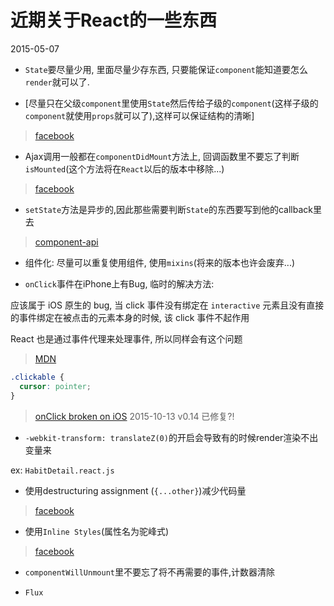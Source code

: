 # 近期关于React的一些东西

2015-05-07

* `State`要尽量少用, 里面尽量少存东西, 只要能保证`component`能知道要怎么`render`就可以了.

* [尽量只在父级`component`里使用`State`然后传给子级的`component`(这样子级的`component`就使用`props`就可以了),这样可以保证结构的清晰]

> [facebook](http://facebook.github.io/react/tips/props-in-getInitialState-as-anti-pattern.html)

* Ajax调用一般都在`componentDidMount`方法上, 回调函数里不要忘了判断`isMounted`(这个方法将在`React`以后的版本中移除...)

> [facebook](http://facebook.github.io/react/tips/initial-ajax.html)

* `setState`方法是异步的,因此那些需要判断`State`的东西要写到他的callback里去

> [component-api](https://facebook.github.io/react/docs/component-api.html)


* 组件化: 尽量可以重复使用组件, 使用`mixins`(将来的版本也许会废弃...)

* `onClick`事件在iPhone上有Bug, 临时的解决方法:

应该属于 iOS 原生的 bug, 当 click 事件没有绑定在 `interactive` 元素且没有直接的事件绑定在被点击的元素本身的时候, 该 click 事件不起作用

React 也是通过事件代理来处理事件, 所以同样会有这个问题

> [MDN](https://developer.mozilla.org/en-US/docs/Web/Events/click#Browser_compatibility)

```css
.clickable {
  cursor: pointer;
}
```

> [onClick broken on iOS](https://github.com/facebook/react/issues/134)
2015-10-13 v0.14 已修复?!

* `-webkit-transform: translateZ(0)`的开启会导致有的时候render渲染不出变量来

ex: `HabitDetail.react.js`

* 使用destructuring assignment (`{...other}`)减少代码量

> [facebook](http://facebook.github.io/react/docs/transferring-props.html)

* 使用`Inline Styles`(属性名为驼峰式)

> [facebook](http://facebook.github.io/react/tips/inline-styles.html)

* `componentWillUnmount`里不要忘了将不再需要的事件,计数器清除

* `Flux`

